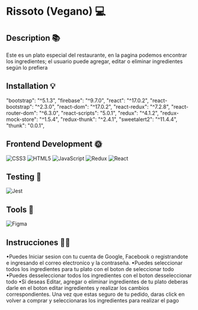 # Rissoto (Vegano) 💻
## Description 📚
 Este es un plato especial del restaurante, en la pagina podemos encontrar los ingredientes; el usuario puede agregar, editar o eliminar ingredientes según lo prefiera 
## Installation 💡 
 "bootstrap": "^5.1.3",
 "firebase": "^9.7.0",
 "react": "^17.0.2",
 "react-bootstrap": "^2.3.0",
 "react-dom": "^17.0.2",
 "react-redux": "^7.2.8",
 "react-router-dom": "^6.3.0",
 "react-scripts": "5.0.1",
 "redux": "^4.1.2",
 "redux-mock-store": "^1.5.4",
 "redux-thunk": "^2.4.1",
 "sweetalert2": "^11.4.4",
 "thunk": "0.0.1",
 
## Frontend Development 🌞 
 ![CSS3](https://img.shields.io/badge/css3-%231572B6.svg?style=for-the-badge&logo=css3&logoColor=white) ![HTML5](https://img.shields.io/badge/html5-%23E34F26.svg?style=for-the-badge&logo=html5&logoColor=white) ![JavaScript](https://img.shields.io/badge/javascript-%23323330.svg?style=for-the-badge&logo=javascript&logoColor=%23F7DF1E) ![Redux](https://img.shields.io/badge/redux-%23593d88.svg?style=for-the-badge&logo=redux&logoColor=white) ![React](https://img.shields.io/badge/react-%2320232a.svg?style=for-the-badge&logo=react&logoColor=%2361DAFB) 
 
## Testing 💫 
 ![Jest](https://img.shields.io/badge/-jest-%23C21325?style=for-the-badge&logo=jest&logoColor=white) 
## Tools 🎨 
 ![Figma](https://img.shields.io/badge/figma-%23F24E1E.svg?style=for-the-badge&logo=figma&logoColor=white)
 
## Instrucciones 🥗🥗
•Puedes Iniciar sesion con tu cuenta de Google, Facebook o registrandote e ingresando el correo electronico y la contraseña.
•Puedes seleccionar todos los ingredientes para tu plato con el boton de seleccionar todo
•Puedes desseleccionar todos los ingredientes con el boton desseleccionar todo
•Si deseas Editar, agregar o eliminar ingredientes de tu plato deberas darle en el boton editar ingredientes y realizar los cambios correspondientes. Una vez que estas seguro de tu pedido, daras click en volver a comprar y seleccionaras los ingredientes para realizar el pago
 
